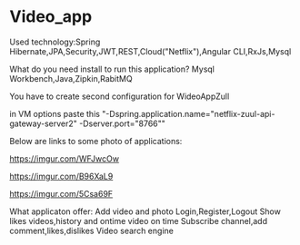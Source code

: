# Video_app
Used technology:Spring Hibernate,JPA,Security,JWT,REST,Cloud("Netflix"),Angular CLI,RxJs,Mysql

What do you need install to run this application?
Mysql Workbench,Java,Zipkin,RabitMQ

You have to create second configuration for WideoAppZull

in VM options paste this "-Dspring.application.name="netflix-zuul-api-gateway-server2" -Dserver.port="8766""





Below are links to some photo of applications:

https://imgur.com/WFJwcOw

https://imgur.com/B96XaL9

https://imgur.com/5Csa69F



What applicaton offer:
Add video and photo
Login,Register,Logout
Show likes videos,history and ontime video on time
Subscribe channel,add comment,likes,dislikes
Video search engine


